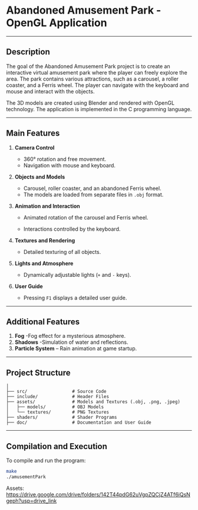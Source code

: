 # Abandoned Amusement Park - OpenGL Application

---

## Description

The goal of the Abandoned Amusement Park project is to create an interactive virtual amusement park where the player can freely explore the area. The park contains various attractions, such as a carousel, a roller coaster, and a Ferris wheel. The player can navigate with the keyboard and mouse and interact with the objects.

The 3D models are created using Blender and rendered with OpenGL technology. The application is implemented in the C programming language.&#x20;

---

## **Main Features**

1. **Camera Control**

   * 360° rotation and free movement.
   * Navigation with mouse and keyboard.

2. **Objects and Models**

   * Carousel, roller coaster, and an abandoned Ferris wheel.
   * The models are loaded from separate files in `.obj` format.

3. **Animation and Interaction**

   * Animated rotation of the carousel and Ferris wheel.

   * Interactions controlled by the keyboard.

4. **Textures and Rendering**

   * Detailed texturing of all objects.

5. **Lights and Atmosphere**

   * Dynamically adjustable lights (`+` and `-` keys).

6. **User Guide**

   * Pressing `F1` displays a detailed user guide.

---

## Additional Features

1. **Fog** -Fog effect for a mysterious atmosphere.
2. **Shadows** -Simulation of water and reflections.
3. **Particle System** – Rain animation at game startup.

---

## Project Structure

```
│
├── src/                 # Source Code
├── include/             # Header Files
├── assets/              # Models and Textures (.obj, .png, .jpeg)
│   ├── models/          # OBJ Models
│   └── textures/        # PNG Textures
├── shaders/             # Shader Programs
├── doc/                 # Documentation and User Guide
```

---

## **Compilation and Execution**

To compile and run the program:

```bash
make
./amusementPark
```
Assets: https://drive.google.com/drive/folders/142T44pdG62uVgpZQCjZ4ATf6iQsNgeph?usp=drive_link

